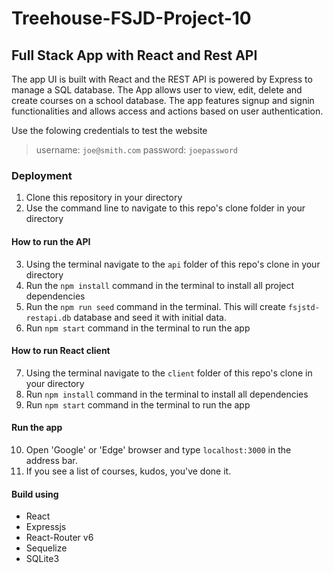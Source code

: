 # Treehouse-FSJD-Project-10
## Full Stack App with React and Rest API

The app UI is built with React and the REST API is powered by Express to manage a SQL database.
The App allows user to view, edit, delete and create courses on a school database.
The app features signup and signin functionalities and allows access and actions based on user authentication.

Use the folowing credentials to test the website
>username: ```joe@smith.com```
>password: ```joepassword```

### Deployment

1.  Clone this repository in your directory
2.  Use the command line to navigate to this repo's clone folder in your directory

#### How to run the API

3.  Using the terminal navigate to the ```api``` folder of this repo's clone in your directory
4.  Run the ```npm install``` command in the terminal to install all project dependencies
5.  Run the ```npm run seed``` command in the terminal. This will create ```fsjstd-restapi.db``` database and seed it with initial data.
6.  Run ```npm start``` command in the terminal to run the app

#### How to run React client

7.  Using the terminal navigate to the ```client``` folder of this repo's clone in your directory
8.  Run ```npm install``` command in the terminal to install all dependencies
9.  Run ```npm start``` command in the terminal to run the app

#### Run the app

10.  Open 'Google' or 'Edge' browser and type ```localhost:3000``` in the address bar.
11.  If you see a list of courses, kudos, you've done it.

#### Build using

* React
* Expressjs
* React-Router v6
* Sequelize
* SQLite3
